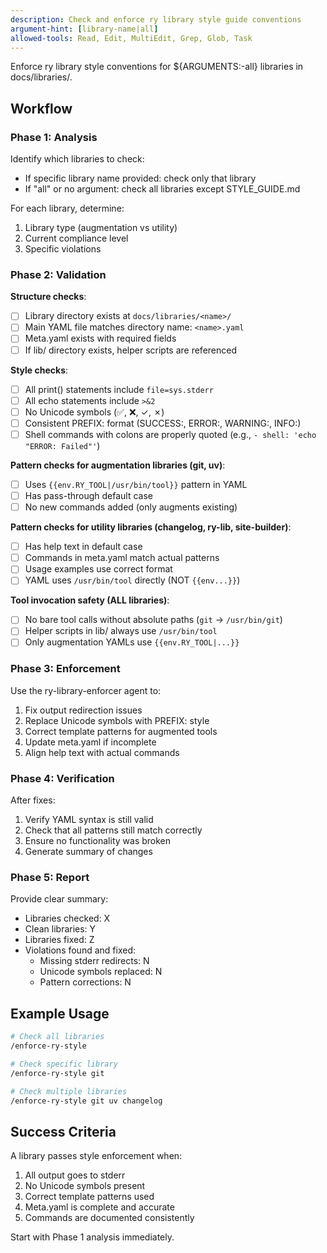 ```yaml
---
description: Check and enforce ry library style guide conventions
argument-hint: [library-name|all]
allowed-tools: Read, Edit, MultiEdit, Grep, Glob, Task
---
```


Enforce ry library style conventions for ${ARGUMENTS:-all} libraries in docs/libraries/.

## Workflow

### Phase 1: Analysis
Identify which libraries to check:
- If specific library name provided: check only that library
- If "all" or no argument: check all libraries except STYLE_GUIDE.md

For each library, determine:
1. Library type (augmentation vs utility)
2. Current compliance level
3. Specific violations

### Phase 2: Validation

**Structure checks**:
- [ ] Library directory exists at `docs/libraries/<name>/`
- [ ] Main YAML file matches directory name: `<name>.yaml`
- [ ] Meta.yaml exists with required fields
- [ ] If lib/ directory exists, helper scripts are referenced

**Style checks**:
- [ ] All print() statements include `file=sys.stderr`
- [ ] All echo statements include `>&2`
- [ ] No Unicode symbols (✅, ❌, ✓, ✗)
- [ ] Consistent PREFIX: format (SUCCESS:, ERROR:, WARNING:, INFO:)
- [ ] Shell commands with colons are properly quoted (e.g., `- shell: 'echo "ERROR: Failed"'`)

**Pattern checks for augmentation libraries (git, uv)**:
- [ ] Uses `{{env.RY_TOOL|/usr/bin/tool}}` pattern in YAML
- [ ] Has pass-through default case
- [ ] No new commands added (only augments existing)

**Pattern checks for utility libraries (changelog, ry-lib, site-builder)**:
- [ ] Has help text in default case
- [ ] Commands in meta.yaml match actual patterns
- [ ] Usage examples use correct format
- [ ] YAML uses `/usr/bin/tool` directly (NOT `{{env...}}`)

**Tool invocation safety (ALL libraries)**:
- [ ] No bare tool calls without absolute paths (`git` → `/usr/bin/git`)
- [ ] Helper scripts in lib/ always use `/usr/bin/tool`
- [ ] Only augmentation YAMLs use `{{env.RY_TOOL|...}}`

### Phase 3: Enforcement

Use the ry-library-enforcer agent to:
1. Fix output redirection issues
2. Replace Unicode symbols with PREFIX: style
3. Correct template patterns for augmented tools
4. Update meta.yaml if incomplete
5. Align help text with actual commands

### Phase 4: Verification

After fixes:
1. Verify YAML syntax is still valid
2. Check that all patterns still match correctly
3. Ensure no functionality was broken
4. Generate summary of changes

### Phase 5: Report

Provide clear summary:
- Libraries checked: X
- Clean libraries: Y
- Libraries fixed: Z
- Violations found and fixed:
  - Missing stderr redirects: N
  - Unicode symbols replaced: N
  - Pattern corrections: N

## Example Usage

```bash
# Check all libraries
/enforce-ry-style

# Check specific library
/enforce-ry-style git

# Check multiple libraries
/enforce-ry-style git uv changelog
```

## Success Criteria

A library passes style enforcement when:
1. All output goes to stderr
2. No Unicode symbols present
3. Correct template patterns used
4. Meta.yaml is complete and accurate
5. Commands are documented consistently

Start with Phase 1 analysis immediately.